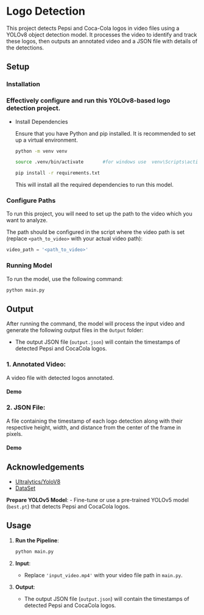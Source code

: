 # Logo Detection 

This project detects Pepsi and Coca-Cola logos in video files using a YOLOv8 object detection model. It processes the video to identify and track these logos, then outputs an annotated video and a JSON file with details of the detections.


## Setup

### Installation

### Effectively configure and run this YOLOv8-based logo detection project.
    
- Install Dependencies

    Ensure that you have Python and pip installed. 
    It is recommended to set up a virtual environment. 

    ```bash
    python -m venv venv
    ```
    ```bash
    source .venv/bin/activate       #for windows use  venv\Scripts\activate     
    ```
    ```bash
    pip install -r requirements.txt
    ```

    This will install all the required dependencies to run this model.


 ### Configure Paths 

To run this project, you will need to set up the path to the video which you want to analyze. 

The path should be configured in the script where the video path is set (replace `<path_to_video>` with your actual video path):

```python
video_path = '<path_to_video>'
```
<!-- !https://github.com/Nikhilpedada/Logo_Detection/blob/0f06541f8b63ad826f2b2c2475feb4598787252e/Screenshot%20(13).png -->

### Running Model

To run the model, use the following command:

```bash
python main.py
```
## Output 

After running the command, the model will process the input video and generate the following output files in the `Output` folder:
- The output JSON file (`output.json`) will contain the timestamps of detected Pepsi and CocaCola logos.

### 1. **Annotated Video**: 
A video file with detected logos annotated.

#### Demo
   <!-- This is the link for the demo videos : https://drive.google.com/drive/folders/1Fv7yraqVynzzHx4NmnAy-0uqAMt7R2js?usp=drive_link -->
### 2. **JSON File**: 
A file containing the timestamp of each logo detection along with their respective height, width, and distance from the center of the frame in pixels.

#### Demo
<!-- ![Screenshot from 2024-07-17 17-37-16](https://github.com/user-attachments/assets/75997966-7daa-4677-8b1d-53efff548c94) -->

## Acknowledgements

 - [Ultralytics/YoloV8](https://github.com/ultralytics/ultralytics)
 - [DataSet](https://universe.roboflow.com/advait-dongre/pepsi-cocacola-images/dataset/1)
































**Prepare YOLOv5 Model**:
    - Fine-tune or use a pre-trained YOLOv5 model (`best.pt`) that detects Pepsi and CocaCola logos.

## Usage

1. **Run the Pipeline**:
    ```bash
    python main.py
    ```

2. **Input**:
    - Replace `'input_video.mp4'` with your video file path in `main.py`.

3. **Output**:
    - The output JSON file (`output.json`) will contain the timestamps of detected Pepsi and CocaCola logos.
    
